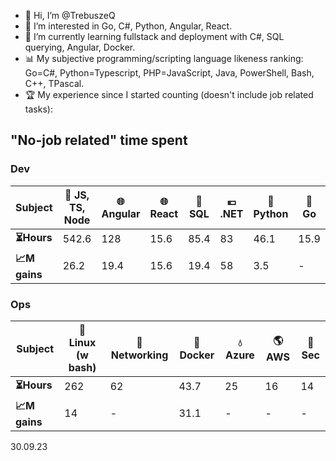 - 👋 Hi, I’m @TrebuszeQ
- 👀 I’m interested in Go, C#, Python, Angular, React.
- 🌱 I’m currently learning fullstack and deployment with C#, SQL querying, Angular, Docker.
- 📊 My subjective programming/scripting language likeness ranking: Go=C#, Python=Typescript, PHP=JavaScript, Java, PowerShell, Bash, C++, TPascal.
- 🏆 My experience since I started counting (doesn't include job related tasks):

<h2>"No-job related" time spent</h2>
<h3>Dev</h3>
<table class="darkTable">
<thead>
  <tr>
    <th>Subject</th>
    <th>🌱 JS, TS, Node</th>
    <th>🌐 Angular</th>
    <th>🌐 React</th>
    <th>📓 SQL</th>
    <th>💶 .NET</th>
    <th>🐍 Python</th>
    <th>🐹 Go</th>
    <th>🌋 Java</th>
  </tr>
</thead>
<tbody>
  <tr>
    <td><strong>⏳Hours</strong></td>
    <td>542.6</td>
    <td>128</td>
    <td>15.6</td>
    <td>85.4</td>
    <td>83</td>
    <td>46.1</td>
    <td>15.9 </td>
    <td>14.5</td>
  </tr>
  <tr>
    <td><strong>📈M gains</strong></td>
    <td>26.2</td>
    <td>19.4</td>
    <td>15.6</td>
    <td>19.4</td>
    <td>58</td>
    <td>3.5</td>
    <td>-</td>
    <td>-</td>
  </tr>
</tbody>
</table>
<h3>Ops</h3>
<table class="darkTable">
<thead>
  <tr>
    <th>Subject</th>
    <th>🐧 Linux (w bash)</th>
    <th>🌉 Networking</th>
    <th>🐳 Docker</th>
    <th>💧 Azure</th>
    <th>🌎 AWS</th>
    <th>🚓 Sec</th>
</thead>
<tbody>
  <tr>
    <td><strong>⏳Hours </strong></td>
    <td>262</td>
    <td>62</td>
    <td>43.7</td>
    <td>25</td>
    <td>16</td>
    <td>14</td>
  </tr>
  <tr>
    <td><strong>📈M gains </strong></td>
    <td>14</td>
    <td>-</td>
    <td>31.1</td>
    <td>-</td>
    <td>-</td>
    <td>-</td>
  </tr>
</tbody>
</table>
30.09.23

<!---
TrebuszeQ/TrebuszeQ is a ✨ special ✨ repository because its `README.md` (this file) appears on your GitHub profile.
You can click the Preview link to take a look at your changes.
- 💞️ I’m looking to collaborate on ...
- 📫 How to reach me ...
--->

